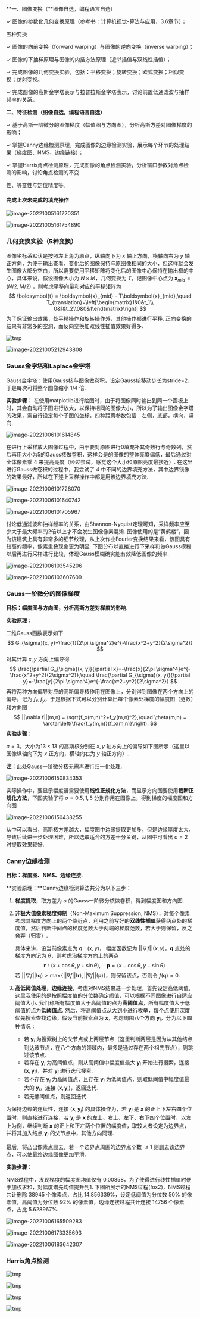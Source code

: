 **⼀、图像变换（**图像⾃选，编程语⾔⾃选）

✓ 图像的参数化⼏何变换原理（参考书：计算机视觉-算法与应⽤，3.6章节）；

五种变换

✓ 图像的向前变换（forward warping）与图像的逆向变换（inverse warping）；

✓ 图像的下抽样原理与图像的内插⽅法原理（近邻插值与双线性插值）；

✓ 完成图像的⼏何变换实验，包括：平移变换；旋转变换；欧式变换；相似变换；仿射变换。

✓ 完成图像的⾼斯⾦字塔表示与拉普拉斯⾦字塔表示，讨论前置低通滤波与抽样频率的关系。

**⼆、特征检测（**图像⾃选，编程语⾔⾃选**）** 

✓ 基于⾼斯⼀阶微分的图像梯度（幅值图与⽅向图），分析⾼斯⽅差对图像梯度的影响；

✓ 掌握Canny边缘检测原理，完成图像的边缘检测实验，展示每个环节的处理结果（梯度图、NMS、边缘链接）；

✓ 掌握Harris⻆点检测原理，完成图像的⻆点检测实验，分析窗⼝参数对⻆点检测的影响，讨论⻆点检测的不变

性、等变性与定位精度等。

#### 完成上次未完成的填充操作

![image-20221005161720351](./CVPR2_note.figure/填充操作1.png)

![image-20221005161754890](./CVPR2_note.figure/填充操作2.png)

### 几何变换实验（5种变换）

图像坐标系默认是按照左上角为原点，纵轴向下为 $x$ 轴正方向，横轴向右为 $y$ 轴正方向，为便于输出查看，变化后的图像保持与原图像相同的大小，但这样就会发生图像大部分空白，所以需要使用平移矩阵将变化后的图像中心保持在输出框的中心，具体来说，假设图像大小为 $N\times M$，几何变换为 $T$，记图像中心点为 $\boldsymbol{x}_{mid} = (N/2,M/2)$ ，则考虑平移向量和对应的平移矩阵为
$$
\boldsymbol{t} = \boldsymbol{x}_{mid} - T\boldsymbol{x}_{mid},\quad T_{translation}=\left[\begin{matrix}1&0&t_1\\ 0&1&t_2\\0&0&1\end{matrix}\right]
$$
为了保证输出效果，处平移操作和旋转操作外，其他操作都进行平移. 正向变换的结果有非常多的空洞，而反向变换加双线性插值效果好得多.

![tmp](./CVPR2_note.figure/向前变换.png)

![image-20221005212943808](./CVPR2_note.figure/几何变换实验.png)

### Gauss金字塔和Laplace金字塔

Gauss金字塔：使用Gauss核与图像做卷积，设定Gauss核移动步长为stride=2，于是每次可将整个图像缩小 $1/4$ 倍. 

**实验步骤：** 在使用matplotlib进行绘图时，由于将图像同时输出到同一个画板上时，其会自动将子图进行放大，以保持相同的图像大小，所以为了输出图像金字塔的效果，需自行设定每个子图的坐标，四种距离参数包括：左侧，底部，横向，竖向.

![image-20221006101614845](./CVPR2_note.figure/下采样缩小结果.png)

在进行上采样放大图像过程中，由于要对原图进行0填充补其奇数行与奇数列，然后再用大小为5的Gauss核做卷积，这样会是的图像的整体亮度偏低，最后通过对全体像素乘 $4$ 来提高亮度（经过尝试，感觉这个大小和原图亮度最接近）. 在这里进行Gauss做卷积的过程中，我尝试了 $4$ 中不同的边界填充方法，其中边界镜像的效果最好，所以在下述上采样操作中都是用该边界填充方法.

![image-20221006101728070](./CVPR2_note.figure/上采用使用不同边界填充.png)

![image-20221006101640742](./CVPR2_note.figure/上采样放大结果.png)

![image-20221006101705967](./CVPR2_note.figure/Laplace金字塔.png)

讨论低通滤波和抽样频率的关系，由Shannon-Nyquist定理可知，采样频率应至少大于最大频率的2倍以上才不会发生图像像素混淆. 图像使用的是“黄鹤楼”，因为该建筑上具有非常多的细节纹理，从上次作业Fourier变换结果来看，该图具有较高的频率，像素重叠现象更为明显. 下图分布以直接进行下采样和做Gauss模糊以后再进行采样进行比较，体现Gauss模糊确实能有效降低图像的频率.

![image-20221006103545206](./CVPR2_note.figure/直接进行采样.png)

![image-20221006103607609](./CVPR2_note.figure/Gauss模糊以后进行下采样.png)

### Gauss一阶微分的图像梯度

**目标：幅度图与方向图，分析高斯方差对梯度的影响.**

**实验原理：**

二维Gauss函数表示如下
$$
G_{\sigma}(x, y)=\frac{1}{2\pi \sigma^2}e^{-\frac{x^2+y^2}{2\sigma^2}}
$$
对其计算 $x, y$ 方向上偏导得
$$
\frac{\partial G_{\sigma}(x, y)}{\partial x}=-\frac{x}{2\pi \sigma^4}e^{-\frac{x^2+y^2}{2\sigma^2}},\quad \frac{\partial G_{\sigma}(x, y)}{\partial y}=-\frac{y}{2\pi \sigma^4}e^{-\frac{x^2+y^2}{2\sigma^2}}
$$
再将两种方向偏导对应的高斯偏导核作用在图像上，分别得到图像在两个方向上的偏导，记为 $f_x, f_y$，于是根据下式可以分别计算出每个像素处梯度的幅度图（范数）和方向图
$$
||\nabla f||(m,n) = \sqrt{f_x(m,n)^2+f_y(m,n)^2},\quad \theta(m,n) = \arctan\left(\frac{f_y(m,n)}{f_x(m,n)}\right).
$$
**实验步骤：**

$\sigma = 3$，大小为$13\times 13$ 的高斯核分别在 $x,y$ 轴方向上的偏导如下图所示（这里以图像纵轴向下为 $x$ 正方向，横轴向右为 $y$ 轴正方向）.

**注**：此处Gauss一阶微分核无需再进行归一化处理.

![image-20221006150834353](./CVPR2_note.figure/两种Gauss一阶微分核.png)

实际操作中，要显示幅度谱需要使用**线性正规化方法**，而显示方向图要使用**截断正规化方法**，下图实验了将 $\sigma=0.5, 1, 5$ 分别作用在图像上，得到梯度的幅度图和方向图

![image-20221006150438255](./CVPR2_note.figure/梯度的幅度图和方向图.png)

从中可以看出，高斯核方差越大，幅度图中边缘提取更加多，但是边缘厚度太大，导致后续进一步处理困难，所以选取适合的方差十分关键，从图中可看出 $\sigma=2$ 时提取效果较好.

### Canny边缘检测

**目标：梯度图、NMS、边缘连接.**

**实验原理：**Canny边缘检测算法共分为以下三步：

1. **梯度提取**，取方差为 $\sigma$ 的Gauss一阶微分核做卷积，得到幅度图和方向图. 

2. **非极大值像素梯度抑制**（Non-Maximum Suppression, NMS），对每个像素考虑其梯度方向上的两个临近点，利用之前写好的**双线性插值**获得两点处的梯度值，然后判断中间点的梯度范数大于两端的梯度范数，若大于则保留，反之舍弃（归零）.

   具体来讲，设当前像素点为 $\boldsymbol{q}: (x, y)$， 幅度函数记为 $||\nabla f||(x, y)$，$\boldsymbol{q}$ 点处的梯度方向记为 $\theta$，则考虑沿梯度方向上的两点
   $$
   \boldsymbol{r}:(x+\cos \theta, y+\sin\theta),\quad
   \boldsymbol{p}=(x-\cos\theta, y-\sin\theta)
   $$
   若 $||\nabla f||(\boldsymbol{q}) > \max\{||\nabla f||(\boldsymbol{r}),||\nabla f||(\boldsymbol{p})\}$，则保留该点，否则令 $f(\boldsymbol{q}) = 0$.

3. **高低阈值处理，边缘连接**，考虑对NMS结果进一步处理，首先设定高低阈值，这里我使用的是按照幅度值的分位数确定阈值，可以根据不同图像进行自适应阈值大小. 我们称所有幅度值大于高阈值的点为**高阈值点**，所有幅度值大于低阈值的点为**低阈值点**. 然后，将高阈值点从大到小进行枚举，每个点使用深度优先搜索查找边缘，假设当前搜索点为 $\boldsymbol{x}$，考虑周围八个方向 $\boldsymbol{y}_i$，分为以下四种情况：
   
   - 若 $\boldsymbol{y}_i$ 为搜索树上的父节点或上两层节点（这里判断两层是因为从其他结点到达该节点，在八个方向的领域内，最多是通过存在两个祖先节点），则跳过该节点.
   - 若存在 $\boldsymbol{y}_i$ 为高阈值点，则从高阈值中幅度值最大 $\boldsymbol{y}_i$ 开始进行搜索，连接 $(\boldsymbol{x}, \boldsymbol{y}_i)$，并对 $\boldsymbol{y}_i$ 进行迭代搜索.
   - 若不存在 $\boldsymbol{y}_i$ 为高阈值点，且存在 $\boldsymbol{y}_i$ 为低阈值点，则取低阈值中幅度值最大的 $\boldsymbol{y}_i$，连接 $(\boldsymbol{x}, \boldsymbol{y}_i)$，返回迭代.
   - 若无低阈值点，则返回迭代.

为保持边缘的连续性，连接 $(\boldsymbol{x}, \boldsymbol{y}_i)$ 的具体操作为，若 $\boldsymbol{y}_i$ 是 $\boldsymbol{x}$ 的正上下左右四个位置时，则直接进行连接，若 $\boldsymbol{y}_i$ 是 $\boldsymbol{x}$ 的左上、右上、左下、右下四个位置时，以左上为例，继续判断 $\boldsymbol{x}$ 的正上和正左两个位置的幅度值，取较大者设定为边界点，并将其加入结点 $\boldsymbol{y}_i$ 的父节点中，其他方向同理.

最后，将凸出像素点删去，若一个边界点周围的边界点个数 $\leqslant 1$ 则删去该边界点，可以使最终边缘图像更加平滑.

**实验步骤：**

NMS过程中，发现梯度的幅度图均值仅有 $0.00858$，为了使得进行线性插值时便于加权求和，对幅度谱先均值提升到1. 下图所展示的NMS过程(fox2)，NMS过程共计删除 $38945$ 个像素点，占比 $14.856339\%$，设定低阈值为分位数 $50\%$ 的像素值，高阈值为分位数 $92\%$ 的像素值，边缘连接过程共计连接 $14756$ 个像素点，占比 $5.628967\%$.

![image-20221006165509283](./CVPR2_note.figure/Canny边缘检测.png)

![image-20221006173335693](./CVPR2_note.figure/Canny边缘检测1.png)

![image-20221006183642307](./CVPR2_note.figure/Canny边缘检测2.png)

### Harris角点检测

![tmp](./CVPR2_note.figure/角点检测1.png)

![tmp](./CVPR2_note.figure/角点检测2.png)

![tmp](./CVPR2_note.figure/角点检测31.png)

![tmp](./CVPR2_note.figure/角点检测32.png)
